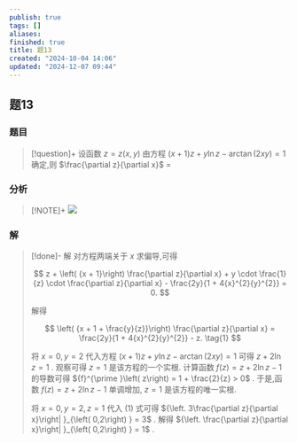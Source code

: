 ```yaml
---
publish: true
tags: []
aliases: 
finished: true
title: 题13
created: "2024-10-04 14:06"
updated: "2024-12-07 09:44"
---
```

## 题13
### 题目
> [!question]+
> 设函数 $z = z\left( {x, y}\right)$ 由方程 $\left( {x + 1}\right) z + y\ln z - \arctan \left( {2xy}\right) = 1$ 确定,则 $\frac{\partial z}{\partial x}$ $=$
### 分析
> [!NOTE]+
> ![](https://img.hwenyi.live/202412071744028.webp)
### 解
> [!done]-
> 解 对方程两端关于 $x$ 求偏导,可得
> 
> $$
> z + \left( {x + 1}\right) \frac{\partial z}{\partial x} + y \cdot \frac{1}{z} \cdot \frac{\partial z}{\partial x} - \frac{2y}{1 + 4{x}^{2}{y}^{2}} = 0.
> $$
> 
> 解得
> 
> $$
> \left( {x + 1 + \frac{y}{z}}\right) \frac{\partial z}{\partial x} = \frac{2y}{1 + 4{x}^{2}{y}^{2}} - z. \tag{1}
> $$
> 
> 将 $x = 0, y = 2$ 代入方程 $\left( {x + 1}\right) z + y\ln z - \arctan \left( {2xy}\right) = 1$ 可得 $z + 2\ln z = 1$ . 观察可得 $z = 1$ 是该方程的一个实根. 计算函数 $f\left( z\right) = z + 2\ln z - 1$ 的导数可得 ${f}^{\prime }\left( z\right) = 1 + \frac{2}{z} > 0$ . 于是,函数 $f\left( z\right) = z + 2\ln z - 1$ 单调增加, $z = 1$ 是该方程的唯一实根.
> 
> 将 $x = 0, y = 2, z = 1$ 代入 (1) 式可得 ${\left. 3\frac{\partial z}{\partial x}\right| }_{\left( 0,2\right) } = 3$ . 解得 ${\left. \frac{\partial z}{\partial x}\right| }_{\left( 0,2\right) } = 1$ .